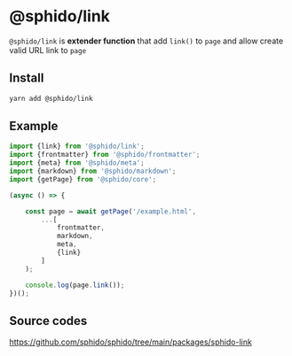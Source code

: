 # @sphido/link

`@sphido/link` is **extender function** that add `link()` to `page` and allow create valid URL link to `page` 


## Install

```bash
yarn add @sphido/link
```

## Example

```javascript
import {link} from '@sphido/link';
import {frontmatter} from '@sphido/frontmatter';
import {meta} from '@sphido/meta';
import {markdown} from '@sphido/markdown'; 
import {getPage} from '@sphido/core';

(async () => {

	const page = await getPage('/example.html',
		...[
            frontmatter,
            markdown,
            meta,
			{link}
		]
	);

	console.log(page.link());
})();
```

## Source codes

https://github.com/sphido/sphido/tree/main/packages/sphido-link